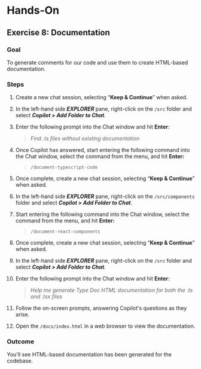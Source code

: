 # Hands-On

## Exercise 8: Documentation

### **Goal**

To generate comments for our code and use them to create HTML-based documentation.
 

### **Steps**

1. Create a new chat session, selecting “**Keep & Continue**” when asked.

2. In the left-hand side _**EXPLORER**_ pane, right-click on the `/src` folder and select _**Copilot > Add Folder to Chat**_.

3. Enter the following prompt into the Chat window and hit **Enter**:

   > _Find .ts files without existing documentation_

3. Once Copilot has answered, start entering the following command into the Chat window, select the command from the menu, and hit **Enter:**  

   > `/document-typescript-code`

5. Once complete, create a new chat session, selecting “**Keep & Continue**” when asked.

6. In the left-hand side _**EXPLORER**_ pane, right-click on the `/src/components` folder and select _**Copilot > Add Folder to Chat**_.

8. Start entering the following command into the Chat window, select the command from the menu, and hit **Enter:**  

   > `/document-react-components`

9. Once complete, create a new chat session, selecting “**Keep & Continue**” when asked.

10. In the left-hand side _**EXPLORER**_ pane, right-click on the `/src` folder and select _**Copilot > Add Folder to Chat**_.

11. Enter the following prompt into the Chat window and hit **Enter**:

      > _Help me generate Type Doc HTML documentation for both the .ts and .tsx files_

12. Follow the on-screen prompts, answering Copilot's questions as they arise.

13. Open the `/docs/index.html` in a web browser to view the documentation.


### **Outcome**

You'll see HTML-based documentation has been generated for the codebase.
